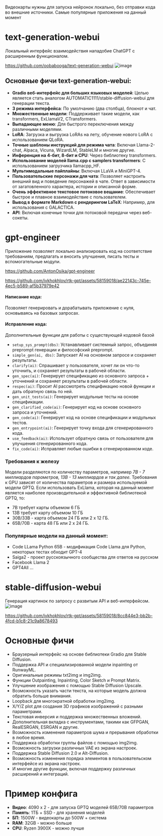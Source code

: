 Видеокарты нужны для запуска нейронок локально, без отправки кода во внешние источники.
Самые популярные приложения на данный момент
# text-generation-webui

Локальный интерфейс взаимодействия нападобие ChatGPT с расширенным функционалом.

https://github.com/oobabooga/text-generation-webui
![image](https://github.com/ivkhokhlov/rtk-gpt/assets/58159018/14c0b5eb-286d-4670-a7ec-a9f6b5c1c7b4)

## Основные фичи text-generation-webui:
- **Gradio веб-интерфейс для больших языковых моделей**: Целью является стать аналогом AUTOMATIC1111/stable-diffusion-webui для генерации текста.
- **3 режима интерфейса**: По умолчанию (два столбца), блокнот и чат.
- **Множественные модели**: Поддерживает такие модели, как transformers, ExLlamaV2, CTransformers.
- **Выпадающее меню**: Для быстрого переключения между различными моделями.
- **LoRA**: Загрузка и выгрузка LoRAs на лету, обучение нового LoRA с использованием QLoRA.
- **Точные шаблоны инструкций для режима чата**: Включая Llama-2-chat, Alpaca, Vicuna, WizardLM, StableLM и многие другие.
- **Инференция на 4-бит, 8-бит и CPU**: Через библиотеку transformers.
- **Использование моделей llama.cpp с samplers transformers**: С использованием загрузчика llamacpp_HF.
- **Мультимодальные пайплайны**: Включая LLaVA и MiniGPT-4.
- **Пользовательские персонажи для чата**: Позволяет настроить внешний вид и поведение персонажей в чате. Ответ в зависимости от загатовленного характера, истории и описанной форме.
- **Очень эффективное текстовое потоковое вещание**: Обеспечивает быстрое и плавное взаимодействие с пользователем.
- **Вывод в формате Markdown с рендерингом LaTeX**: Например, для использования с GALACTICA.
- **API**: Включая конечные точки для потоковой передачи через веб-сокеты.

# gpt-engineer
Приложение позволяет локально анализировать код на соответствие требованиям, предлагать и вносить улучшения, писать тесты и вспомогательные модули.

https://github.com/AntonOsika/gpt-engineer

https://github.com/ivkhokhlov/rtk-gpt/assets/58159018/ae22143c-745e-4ec5-b589-af5b37979e42

#### Написание кода:
Позволяет генерировать и дорабатывать приложение с нуля, основываясь на базовых запросах. 
#### Исправление кода:
Дополнительные функции для работы с существующей кодовой базой
- `setup_sys_prompt(dbs)`: Устанавливает системный запрос, объединяя preprompt генерации и философский preprompt.
- `simple_gen(ai, dbs)`: Запускает AI на основном запросе и сохраняет результаты.
- `clarify(ai)`: Спрашивает у пользователя, хочет ли он что-то уточнить, и сохраняет результаты в рабочей области.
- `gen_spec(ai)`: Генерирует спецификацию из основного запроса + уточнений и сохраняет результаты в рабочей области.
- `respec(ai)`: Просит AI рассмотреть спецификацию новой функции и дать обратную связь по ней.
- `gen_unit_tests(ai)`: Генерирует модульные тесты на основе спецификации.
- `gen_clarified_code(ai)`: Генерирует код на основе основного запроса и уточнений.
- `gen_code(ai)`: Генерирует код на основе спецификации и модульных тестов.
- `gen_entrypoint(ai)`: Генерирует точку входа для сгенерированного кода.
- `use_feedback(ai)`: Использует обратную связь от пользователя для улучшения сгенерированного кода.
- `fix_code(ai)`: Исправляет любые ошибки в сгенерированном коде.
### Требования к железу
Модели разделяются по количеству параметров, например _7B - 7 миллиардов параметров, 13B - 13 миллиардов и так далее._
Требования к GPU зависят от количества параметров и размера используемой модели GPTQ. Если использовать ExLlama, которая на данный момент является наиболее производительной и эффективной библиотекой GPTQ, то:
- 7B требует карты объемом 6 ГБ
- 13B требует карту объемом 10 ГБ
- 30B/33B - карта объемом 24 ГБ или 2 x 12 ГБ.
- 65B/70B - карта 48 ГБ или 2 x 24 ГБ.
### Популярные модели на данный момент:
- Code LLama Python 65B - модификация Code Llama для Python, некоторых тестах обходит GPT-4
- Saiga2 - проект русскоязычного сообщества для ответов на русском
- Facebook Llama 2
- GPT4All
...

# stable-diffusion-webui
Генерация картинок по запросу с развитым API и веб-интерфейсом.
![image](https://github.com/ivkhokhlov/rtk-gpt/assets/58159018/9815a799-edaf-4a67-90b2-3af5487fb477)

https://github.com/ivkhokhlov/rtk-gpt/assets/58159018/8cc844e3-bb2b-4fcd-b1c8-21c9a8678493



# Основные фичи
- Браузерный интерфейс на основе библиотеки Gradio для Stable Diffusion.
- Поддержка API и специализированной модели inpainting от RunwayML.
- Оригинальные режимы txt2img и img2img.
- Функции Outpainting, Inpainting, Color Sketch и Prompt Matrix.
- Улучшение изображения с помощью Stable Diffusion Upscale.
- Возможность указать части текста, на которые модель должна обратить больше внимания.
- Loopback для многократной обработки img2img.
- X/Y/Z plot для создания 3D графиков изображений с разными параметрами.
- Текстовая инверсия и поддержка множественных вложений.
- Дополнительная вкладка с инструментами, такими как GFPGAN, RealESRGAN, ESRGAN и другие.
- Возможность изменения параметров шума и прерывания обработки в любое время.
- Поддержка обработки группы файлов с помощью img2img.
- Возможность загрузки различных VAE из экрана настроек.
- Поддержка Stable Diffusion 2.0 и Alt-Diffusion.
- Возможность изменения порядка элементов в пользовательском интерфейсе из экрана настроек.
- И многие другие функции, включая поддержку различных расширений и интеграций.


# Пример конфига
- **Видео**: 4090 x 2 - для запуска GPTQ моделей 65B/70B параметров
- **Память**: 1ТБ + SSD - для хранения моделей
- **БП**: 1500W - видеокарты до 500W + система
- **RAM**: 32GB - можно больше
- **CPU**: Ryzen 3900X - можно лучше
